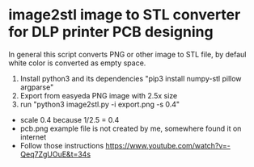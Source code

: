 # image2stl image to STL converter for DLP printer PCB designing

In general this script converts PNG or other image to STL file, by defaul white color is converted as empty space.

1. Install python3 and its dependencies "pip3 install numpy-stl pillow argparse"
1. Export from easyeda PNG image with 2.5x size
2. run "python3 image2stl.py -i export.png -s 0.4" 

* scale 0.4 because 1/2.5 = 0.4
* pcb.png example file is not created by me, somewhere found it on internet
* Follow those instructions
https://www.youtube.com/watch?v=-Qeq7ZgUOuE&t=34s
